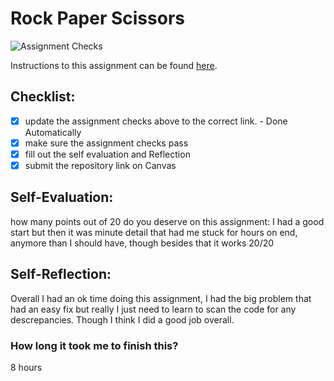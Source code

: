 Rock Paper Scissors
===================================
![Assignment Checks](https://s///github.com/Leach-IT3049C/3-rock-paper-scissors-arthursr01/workflows/Assignment%20Checks/badge.svg)

Instructions to this assignment can be found [here](https://it3049c.github.io/Material/Assignments/3.Rock_Paper_Scissors/).

## Checklist:
- [x] update the assignment checks above to the correct link. - Done Automatically
- [x] make sure the assignment checks pass
- [x] fill out the self evaluation and Reflection
- [x] submit the repository link on Canvas

## Self-Evaluation: 
how many points out of 20 do you deserve on this assignment: 
I had a good start but then it was minute detail that had me stuck for hours on end, anymore than I should have, though besides that it works 20/20
## Self-Reflection:
Overall I had an ok time doing this assignment, I had the big problem that had an easy fix but really I just need to learn to scan the code for any descrepancies. Though I think I did a good job overall.

### How long it took me to finish this?
8 hours